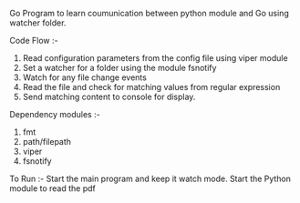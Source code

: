 Go Program to learn coumunication between python module and Go using watcher folder. 

Code Flow :- 

1. Read configuration parameters from the config file using viper module
2. Set a watcher for a folder using the module fsnotify
3. Watch for any file change events
4. Read the file and check for matching values from regular expression
5. Send matching content to console for display.

Dependency modules :- 
1. fmt
2. path/filepath
3. viper
4. fsnotify

To Run :- 
Start the main program and keep it watch mode. 
Start the Python module to read the pdf
